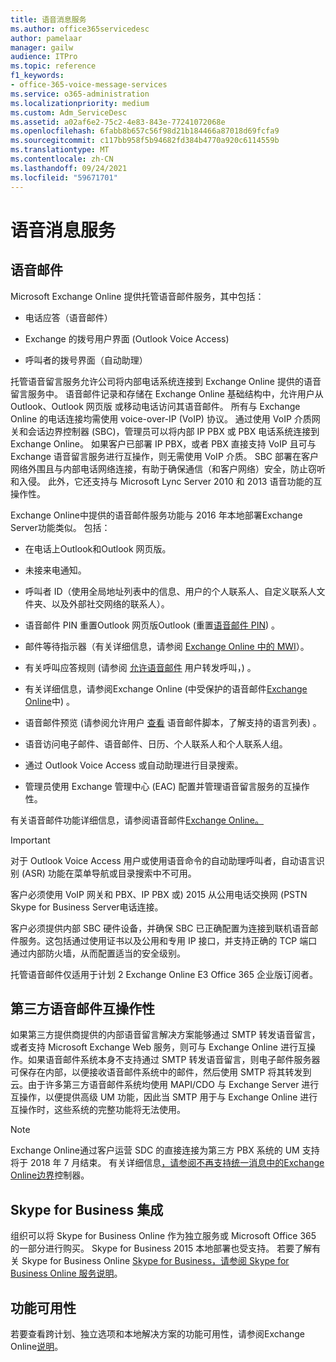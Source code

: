 ```yaml
---
title: 语音消息服务
ms.author: office365servicedesc
author: pamelaar
manager: gailw
audience: ITPro
ms.topic: reference
f1_keywords:
- office-365-voice-message-services
ms.service: o365-administration
ms.localizationpriority: medium
ms.custom: Adm_ServiceDesc
ms.assetid: a02af6e2-75c2-4e83-843e-77241072068e
ms.openlocfilehash: 6fabb8b657c56f98d21b184466a87018d69fcfa9
ms.sourcegitcommit: c117bb958f5b94682fd384b4770a920c6114559b
ms.translationtype: MT
ms.contentlocale: zh-CN
ms.lasthandoff: 09/24/2021
ms.locfileid: "59671701"
---
```

# <a name="voice-message-services"></a>语音消息服务

## <a name="voice-mail"></a>语音邮件

Microsoft Exchange Online 提供托管语音邮件服务，其中包括：
  
- 电话应答（语音邮件）
    
- Exchange 的拨号用户界面 (Outlook Voice Access)
    
- 呼叫者的拨号界面（自动助理）
    
托管语音留言服务允许公司将内部电话系统连接到 Exchange Online 提供的语音留言服务中。 语音邮件记录和存储在 Exchange Online 基础结构中，允许用户从 Outlook、Outlook 网页版 或移动电话访问其语音邮件。 所有与 Exchange Online 的电话连接均需使用 voice-over-IP (VoIP) 协议。 通过使用 VoIP 介质网关和会话边界控制器 (SBC)，管理员可以将内部 IP PBX 或 PBX 电话系统连接到 Exchange Online。 如果客户已部署 IP PBX，或者 PBX 直接支持 VoIP 且可与 Exchange 语音留言服务进行互操作，则无需使用 VoIP 介质。 SBC 部署在客户网络外围且与内部电话网络连接，有助于确保通信（和客户网络）安全，防止窃听和入侵。 此外，它还支持与 Microsoft Lync Server 2010 和 2013 语音功能的互操作性。
  
Exchange Online中提供的语音邮件服务功能与 2016 年本地部署Exchange Server功能类似。 包括：
  
- 在电话上Outlook和Outlook 网页版。
    
- 未接来电通知。
    
- 呼叫者 ID（使用全局地址列表中的信息、用户的个人联系人、自定义联系人文件夹、以及外部社交网络的联系人）。
    
- 语音邮件 PIN 重置Outlook 网页版Outlook (重置[语音邮件 PIN](/exchange/voice-mail-unified-messaging/set-outlook-voice-access-pin-security/reset-a-voice-mail-pin)) 。
    
- 邮件等待指示器（有关详细信息，请参阅 [Exchange Online 中的 MWI](/exchange/voice-mail-unified-messaging/set-up-client-voice-mail-features/mwi-in-exchange-online)）。 
    
- 有关呼叫应答规则 (请参阅 [允许语音邮件](/exchange/voice-mail-unified-messaging/set-up-client-voice-mail-features/allow-voice-mail-users-to-forward-calls) 用户转发呼叫，) 。
    
- 有关详细信息，请参阅Exchange Online (中受保护的语音邮件[Exchange Online](/exchange/voice-mail-unified-messaging/set-up-client-voice-mail-features/protect-voice-mail)中) 。
    
- 语音邮件预览 (请参阅允许用户 [查看](/exchange/voice-mail-unified-messaging/set-up-client-voice-mail-features/allow-users-to-see-a-voice-mail-transcript) 语音邮件脚本，了解支持的语言列表) 。
    
- 语音访问电子邮件、语音邮件、日历、个人联系人和个人联系人组。
    
- 通过 Outlook Voice Access 或自动助理进行目录搜索。
    
- 管理员使用 Exchange 管理中心 (EAC) 配置并管理语音留言服务的互操作性。
    
有关语音邮件功能详细信息，请参阅语音邮件[Exchange Online。](/exchange/voice-mail-unified-messaging/voice-mail-unified-messaging)
  
> [!IMPORTANT]
> 对于 Outlook Voice Access 用户或使用语音命令的自动助理呼叫者，自动语言识别 (ASR) 功能在菜单导航或目录搜索中不可用。 
>
> 客户必须使用 VoIP 网关和 PBX、IP PBX 或) 2015 从公用电话交换网 (PSTN Skype for Business Server电话连接。 
>
> 客户必须提供内部 SBC 硬件设备，并确保 SBC 已正确配置为连接到联机语音邮件服务。这包括通过使用证书以及公用和专用 IP 接口，并支持正确的 TCP 端口通过内部防火墙，从而配置适当的安全级别。 
>
> 托管语音邮件仅适用于计划 2 Exchange Online E3 Office 365 企业版订阅者。 
  
## <a name="third-party-voice-mail-interoperability"></a>第三方语音邮件互操作性

如果第三方提供商提供的内部语音留言解决方案能够通过 SMTP 转发语音留言，或者支持 Microsoft Exchange Web 服务，则可与 Exchange Online 进行互操作。如果语音邮件系统本身不支持通过 SMTP 转发语音留言，则电子邮件服务器可保存在内部，以便接收语音邮件系统中的邮件，然后使用 SMTP 将其转发到云。由于许多第三方语音邮件系统均使用 MAPI/CDO 与 Exchange Server 进行互操作，以便提供高级 UM 功能，因此当 SMTP 用于与 Exchange Online 进行互操作时，这些系统的完整功能将无法使用。
  
> [!NOTE]
> Exchange Online通过客户运营 SDC 的直接连接为第三方 PBX 系统的 UM 支持将于 2018 年 7 月结束。 有关详细信息[，请参阅不再支持统一消息中的Exchange Online边界](https://techcommunity.microsoft.com/t5/Exchange-Team-Blog/Discontinuation-of-support-for-Session-Border-Controllers-in/ba-p/607117)控制器。 
  
## <a name="skype-for-business-integration"></a>Skype for Business 集成

组织可以将 Skype for Business Online 作为独立服务或 Microsoft Office 365 的一部分进行购买。 Skype for Business 2015 本地部署也受支持。 若要了解有关 Skype for Business Online [Skype for Business，请参阅 Skype for Business Online 服务说明](../skype-for-business-online-service-description/skype-for-business-online-service-description.md)。
  
## <a name="feature-availability"></a>功能可用性

若要查看跨计划、独立选项和本地解决方案的功能可用性，请参阅Exchange Online[说明](exchange-online-service-description.md)。
